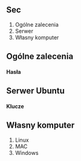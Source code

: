 ## Sec

1. Ogólne zalecenia
2. Serwer
3. Własny komputer

## Ogólne zalecenia

#### Hasła

## Serwer Ubuntu

#### Klucze 


## Własny komputer 

1. Linux
2. MAC
3. Windows
